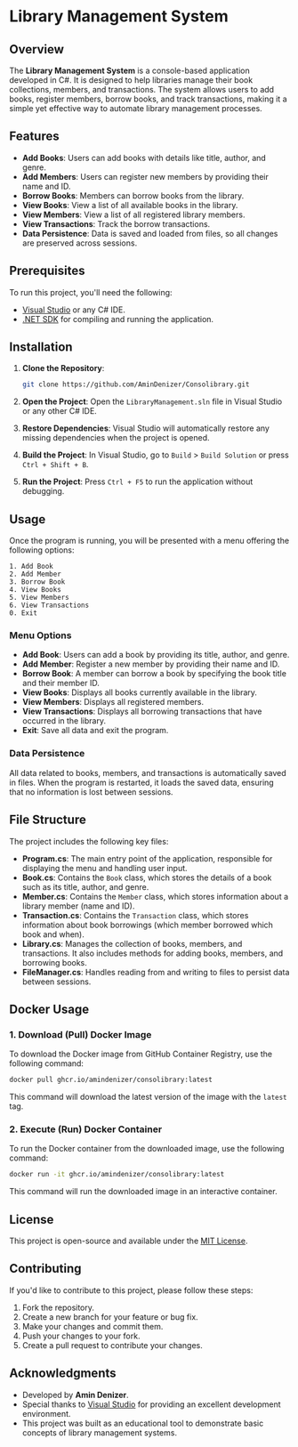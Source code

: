 # Library Management System

## Overview

The **Library Management System** is a console-based application developed in C#. It is designed to help libraries manage their book collections, members, and transactions. The system allows users to add books, register members, borrow books, and track transactions, making it a simple yet effective way to automate library management processes.

## Features

- **Add Books**: Users can add books with details like title, author, and genre.
- **Add Members**: Users can register new members by providing their name and ID.
- **Borrow Books**: Members can borrow books from the library.
- **View Books**: View a list of all available books in the library.
- **View Members**: View a list of all registered library members.
- **View Transactions**: Track the borrow transactions.
- **Data Persistence**: Data is saved and loaded from files, so all changes are preserved across sessions.

## Prerequisites

To run this project, you'll need the following:

- [Visual Studio](https://visualstudio.microsoft.com/) or any C# IDE.
- [.NET SDK](https://dotnet.microsoft.com/download) for compiling and running the application.

## Installation

1. **Clone the Repository**:
   ```bash
   git clone https://github.com/AminDenizer/Consolibrary.git
   ```

2. **Open the Project**:
   Open the `LibraryManagement.sln` file in Visual Studio or any other C# IDE.

3. **Restore Dependencies**:
   Visual Studio will automatically restore any missing dependencies when the project is opened.

4. **Build the Project**:
   In Visual Studio, go to `Build` > `Build Solution` or press `Ctrl + Shift + B`.

5. **Run the Project**:
   Press `Ctrl + F5` to run the application without debugging.

## Usage

Once the program is running, you will be presented with a menu offering the following options:

```
1. Add Book
2. Add Member
3. Borrow Book
4. View Books
5. View Members
6. View Transactions
0. Exit
```

### Menu Options

- **Add Book**: Users can add a book by providing its title, author, and genre.
- **Add Member**: Register a new member by providing their name and ID.
- **Borrow Book**: A member can borrow a book by specifying the book title and their member ID.
- **View Books**: Displays all books currently available in the library.
- **View Members**: Displays all registered members.
- **View Transactions**: Displays all borrowing transactions that have occurred in the library.
- **Exit**: Save all data and exit the program.

### Data Persistence

All data related to books, members, and transactions is automatically saved in files. When the program is restarted, it loads the saved data, ensuring that no information is lost between sessions.

## File Structure

The project includes the following key files:

- **Program.cs**: The main entry point of the application, responsible for displaying the menu and handling user input.
- **Book.cs**: Contains the `Book` class, which stores the details of a book such as its title, author, and genre.
- **Member.cs**: Contains the `Member` class, which stores information about a library member (name and ID).
- **Transaction.cs**: Contains the `Transaction` class, which stores information about book borrowings (which member borrowed which book and when).
- **Library.cs**: Manages the collection of books, members, and transactions. It also includes methods for adding books, members, and borrowing books.
- **FileManager.cs**: Handles reading from and writing to files to persist data between sessions.

## Docker Usage

### 1. Download (Pull) Docker Image

To download the Docker image from GitHub Container Registry, use the following command:

```bash
docker pull ghcr.io/amindenizer/consolibrary:latest
```

This command will download the latest version of the image with the `latest` tag.

### 2. Execute (Run) Docker Container

To run the Docker container from the downloaded image, use the following command:

```bash
docker run -it ghcr.io/amindenizer/consolibrary:latest
```

This command will run the downloaded image in an interactive container.

## License

This project is open-source and available under the [MIT License](LICENSE).

## Contributing

If you'd like to contribute to this project, please follow these steps:

1. Fork the repository.
2. Create a new branch for your feature or bug fix.
3. Make your changes and commit them.
4. Push your changes to your fork.
5. Create a pull request to contribute your changes.

## Acknowledgments

- Developed by **Amin Denizer**.
- Special thanks to [Visual Studio](https://visualstudio.microsoft.com/) for providing an excellent development environment.
- This project was built as an educational tool to demonstrate basic concepts of library management systems.
